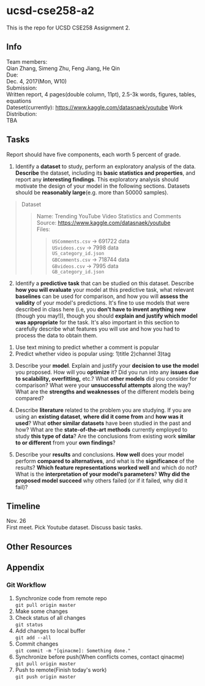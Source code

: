 # ucsd-cse258-a2  
This is the repo for UCSD CSE258 Assignment 2.

## Info  
Team members:  
  Qian Zhang, Simeng Zhu, Feng Jiang, He Qin  
Due:  
  Dec. 4, 2017(Mon, W10)  
Submission:  
  Written report, 4 pages(double column, 11pt), 2.5-3k words, figures, tables, equations   
Dateset(currently):
  https://www.kaggle.com/datasnaek/youtube
Work Distribution:  
  TBA  

## Tasks  
Report should have five components, each worth 5 percent of grade.  
1. Identify a **dataset** to study, perform an exploratory analysis of the data. **Describe** the dataset, including its **basic statistics and properties**, and report any **interesting findings**. This exploratory analysis should motivate the design of your model in the following sections. Datasets should be **reasonably large**(e.g. more than 50000 samples).

>Dataset  
>>Name: Trending YouTube Video Statistics and Comments  
>>Source: https://www.kaggle.com/datasnaek/youtube  
>>Files:
>>>`USComments.csv` -> 691722 data  
>>>`USvideos.csv` -> 7998 data  
>>>`US_category_id.json`  
>>>`GBComments.csv` -> 718744 data  
>>>`GBvideos.csv` -> 7995 data  
>>>`GB_category_id.json`  



2. Identify a **predictive task** that can be studied on this dataset. Describe **how you will evaluate** your model at this predictive task, what relevant **baselines** can be used for comparison, and how you will **assess the validity** of your model's predictions. It's fine to use models that were described in class here (i.e, you **don't have to invent anything new** (though you may!)), though you should **explain and justify which model was appropriate** for the task. It's also important in this section to carefully describe what features you will use and how you had to process the data to obtain them.

  1) Use text mining to predict whether a comment is popular  
  2) Predict whether video is popular using: 1)title 2)channel 3)tag  

3. Describe your **model**. Explain and justify your **decision to use the model** you proposed. How will you **optimize** it? Did you run into any **issues due to scalability, overfitting,** etc.? What **other models** did you consider for comparison? What were your **unsuccessful attempts** along the way? What are the **strengths and weaknesses** of the different models being compared?

4. Describe **literature** related to the problem you are studying. If you are using an **existing dataset**, **where did it come from** and **how was it used**? What **other similar datasets** have been studied in the past and how? What are the **state-of-the-art methods** currently employed to study **this type of data**? Are the conclusions from existing work **similar to or different** from your **own findings**?

5. Describe your **results** and conclusions. **How well** does your model perform **compared to alternatives**, and what is the **significance** of the results? **Which feature representations worked well** and which do not? What is the **interpretation of your model’s parameters**? **Why did the proposed model succeed** why others failed (or if it failed, why did it fail)?

## Timeline  
Nov. 26  
First meet. Pick Youtube dataset. Discuss basic tasks.   

## Other Resources  

## Appendix
### Git Workflow
1. Synchronize code from remote repo  
  `git pull origin master`
2. Make some changes  
3. Check status of all changes  
  `git status`  
4. Add changes to local buffer  
  `git add --all`  
5. Commit changes  
  `git commit -m "[qinacme]: Something done."`
6. Synchronize before push(When conflicts comes, contact qinacme)  
  `git pull origin master`  
7. Push to remote(Finish today's work)  
  `git push origin master`  
